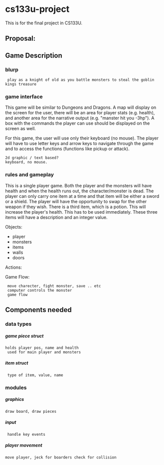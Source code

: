 # cs133u-project
This is for the final project in CS133U.


## Proposal:

## Game Description

### blurp
     play as a knight of old as you battle monsters to steal the goblin kings treasure

### game interface

This game will be similar to Dungeons and Dragons. A map will display on the screen for the user, there will be an area for player stats (e.g. health), and another area for the narrative output (e.g. "manster hit you -3hp"). A box with the commands the player can use should be displayed on the screen as well.

For this game, the user will use only their keyboard (no mouse). The player will have to use letter keys and arrow keys to navigate through the game and to access the functions (functions like pickup or attack).

    2d graphic / text based?
    keyboard, no mouse.

### rules and gameplay

This is a single player game. Both the player and the monsters will have health and when the health runs out, the character/monster is dead. The player can only carry one item at a time and that item will be either a sword or a shield. The player will have the opportunity to swap for the other weapon if they wish. There is a third item, which is a potion. This will increase the player's health. This has to be used immediately. These three items will have a description and an integer value. 

Objects:
- player
- monsters
- items
- walls
- doors

Actions:

Game Flow:

     move charecter, fight monster, save .. etc
     computer controls the monster
     game flow

## Components needed

### data types

##### game piece struct
 
    holds player pos, name and health
     used for main player and monsters

##### item struct

     type of item, value, name

### modules

##### graphics
 
    draw board, draw pieces
  
##### input

     handle key events


##### player movement 
    move player, jeck for boarders check for collision




